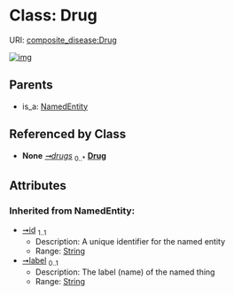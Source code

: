
# Class: Drug




URI: [composite_disease:Drug](http://w3id.org/ontogpt/composite_disease/Drug)


[![img](https://yuml.me/diagram/nofunky;dir:TB/class/[NamedEntity],[CompositeDisease]-%20drugs%200..*>[Drug&#124;id(i):string;label(i):string%20%3F],[NamedEntity]^-[Drug],[CompositeDisease])](https://yuml.me/diagram/nofunky;dir:TB/class/[NamedEntity],[CompositeDisease]-%20drugs%200..*>[Drug&#124;id(i):string;label(i):string%20%3F],[NamedEntity]^-[Drug],[CompositeDisease])

## Parents

 *  is_a: [NamedEntity](NamedEntity.md)

## Referenced by Class

 *  **None** *[➞drugs](compositeDisease__drugs.md)*  <sub>0..\*</sub>  **[Drug](Drug.md)**

## Attributes


### Inherited from NamedEntity:

 * [➞id](namedEntity__id.md)  <sub>1..1</sub>
     * Description: A unique identifier for the named entity
     * Range: [String](types/String.md)
 * [➞label](namedEntity__label.md)  <sub>0..1</sub>
     * Description: The label (name) of the named thing
     * Range: [String](types/String.md)
